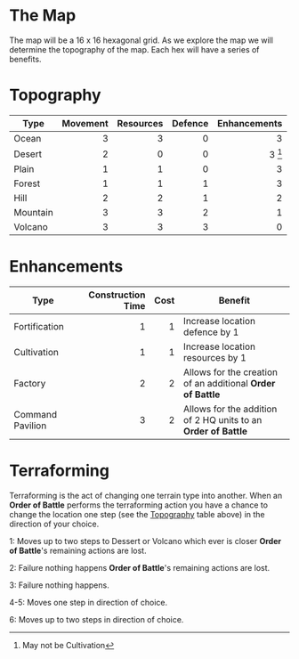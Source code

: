 # The Map 
The map will be a 16 x 16 hexagonal grid. As we explore the map we will determine the topography of the map. Each hex will have a series of benefits.

# Topography
|Type|Movement|Resources|Defence|Enhancements|
|--|--:|--:|--:|--:|
|Ocean|3|3|0|3|
|Desert|2|0|0|3 [^1] |
|Plain|1|1|0|3|
|Forest|1|1|1|3|
|Hill|2|2|1|2|
|Mountain|3|3|2|1|
|Volcano|3|3|3|0|

[^1]: May not be Cultivation

# Enhancements
|Type|Construction Time|Cost|Benefit|
|--|--:|--:|--|
|Fortification|1|1|Increase location defence by 1|
|Cultivation|1|1|Increase location resources by 1|
|Factory|2|2| Allows for the creation of an additional **Order of Battle**|
|Command Pavilion|3|2|Allows for the addition of 2 HQ units to an **Order of Battle**|

# Terraforming
Terraforming is the act of changing one terrain type into another. When an **Order of Battle** performs the terraforming action you have a chance to change the location one step (see the [Topography](#Topography) table above) in the direction of your choice.

1: Moves up to two steps to Dessert or Volcano which ever is closer **Order of Battle**'s remaining actions are lost.

2: Failure nothing happens **Order of Battle**'s remaining actions are lost.

3: Failure nothing happens.

4-5: Moves one step in direction of choice.

6: Moves up to two steps in direction of choice.